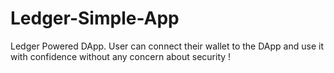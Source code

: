 # Ledger-Simple-App

Ledger Powered DApp. User can connect their wallet to the DApp and use it with confidence without any concern about security !

